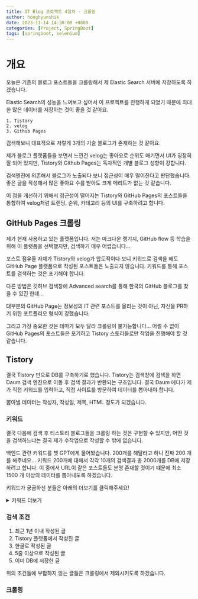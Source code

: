 ```yaml
---
title: IT Blog 프로젝트 4일차 - 크롤링
author: honghyunshik
date: 2023-11-14 14:30:00 +0800
categories: [Project, SpringBoot]
tags: [springboot, selenium]
---
```


# 개요

오늘은 기존의 블로그 포스트들을 크롤링해서 제 Elastic Search 서버에 저장하도록 하겠습니다.

Elastic Search의 성능을 느껴보고 싶어서 이 프로젝트를 진행하게 되었기 때문에 최대한 많은 데이터를
저장하는 것이 좋을 것 같아요. 

    1. Tistory
    2. velog
    3. Github Pages

검색해보니 대표적으로 저렇게 3개의 기술 블로그가 존재하는 것 같아요.

제가 블로그 플랫폼들을 보면서 느낀건 velog는 좋아요로 순위도 매기면서 UI가 굉장히
잘 되어 있지만, Tistory와 Github Pages는 독자적인 개별 블로그 성향이 강합니다.

검색엔진에 의존해서 블로그가 노출되다 보니 접근성이 매우 떨어진다고 판단했습니다. 좋은 글을
작성해서 많은 좋아요 수를 받아도 크게 메리트가 없는 것 같습니다. 

이 점을 개선하기 위해서 접근성이 떨어지는 Tistory와 GitHub Pages의 포스트들을 
통합하여 velog처럼 트렌딩, 순위, 카테고리 등의 UI를 구축하려고 합니다.

## GitHub Pages 크롤링

제가 현재 사용하고 있는 플랫폼입니다. 저는 마크다운 랭기지, GitHub flow 등 학습을 위해
이 플랫폼을 선택했지만, 검색하기 매우 어렵습니다... 

포스트 점유율 자체가 Tistory와 velog가 압도적이다 보니 키워드로 검색을 해도
GitHub Page 플랫폼으로 작성된 포스트들은 노출되지 않습니다. 키워드를 통해 포스트를
검색하는 것은 포기해야 합니다.

다른 방법은 깃허브 검색창에 Advanced search를 통해 한국의 GitHub 블로그를 찾을 수 있긴 한데...

대부분의 GitHub Page는 정보성의 IT 관련 포스트를 올리는 것이 아닌, 자신을 PR하기 위한
포트폴리오 형식이 강했습니다. 

그리고 가장 중요한 것은 테마가 모두 달라 크롤링이 불가능합니다... 어쩔 수 없이 GitHub Pages의
포스트들은 포기하고 Tistory 스토리들로만 작업을 진행해야 할 것 같습니다.

## Tistory

결국 Tistory 만으로 DB를 구축하기로 했습니다. Tistory는 검색창에 검색을 하면 Daum
검색 엔진으로 이동 후 검색 결과가 반환되는 구조입니다. 결국 Daum 에다가 제가 직접
키워드를 입력하고, 직접 사이트를 방문하여 데이터를 뽑아내야 합니다.

뽑아낼 데이터는  작성자, 작성일, 제목, HTML 정도가 되겠습니다.

### 키워드

결국 다음에 검색 후 티스토리 블로그들을 크롤링 하는 것은 구현할 수 있지만, 어떤 것을 검색하느냐는
결국 제가 수작업으로 작성할 수 밖에 없습니다.

백엔드 관련 키워드를 챗 GPT에게 물어봤습니다. 200개를 해달라고 하니 진짜 200 개를 해주네요...
키워드 200개에 대해서 각각 10개의 검색결과 총 2000개를 DB에 저장하려고 합니다. 이 중에서 URL이 같은
포스트들도 분명 존재할 것이기 떄문에 최소 1500 개 이상의 데이터를 뽑아내도록 하겠습니다.

키워드가 궁금하신 분들은 아래의 더보기를 클릭해주세요!
<details>
<summary>키워드 더보기</summary>

String[] javaSpringBootKeywords = {
"스프링 프레임워크",
"스프링 부트",
"자바",
"메이븐/그레이들",
"RESTful API",
"마이크로서비스",
"JPA (자바 영속성 API)",
"하이버네이트",
"JDBC (자바 데이터베이스 연결)",
"SQL",
"NoSQL",
"몽고DB",
"MySQL/PostgreSQL",
"JUnit",
"Mockito",
"TDD (테스트 주도 개발)",
"깃",
"GitHub/GitLab",
"도커",
"쿠버네티스",
"CI/CD (지속적 통합/지속적 배포)",
"젠킨스",
"스프링 MVC",
"스프링 시큐리티",
"OAuth 2.0",
"JWT (JSON 웹 토큰)",
"Swagger/OpenAPI",
"타임리프",
"HTML/CSS",
"자바스크립트",
"JSON",
"XML",
"SOAP",
"웹 서비스",
"REST",
"톰캣",
"제티",
"아파치 카프카",
"래빗MQ",
"JMS (자바 메시지 서비스)",
"웹소켓",
"반응형 프로그래밍",
"스프링 WebFlux",
"클라우드 서비스 (AWS, Azure, GCP)",
"스프링 클라우드",
"API 게이트웨이",
"부하 분산",
"유레카",
"히스트릭스",
"캐싱",
"레디스",
"EhCache",
"로깅 (SLF4J, Logback)",
"AOP (관점 지향 프로그래밍)",
"의존성 주입",
"IOC (제어의 역전)",
"디자인 패턴 (싱글톤, 팩토리, 전략 등)",
"SOLID 원칙",
"ORM (객체 관계 매핑)",
"ACID 속성",
"트랜잭션 관리",
"스프링 배치",
"스프링 데이터",
"엘라스틱서치",
"단위 테스트",
"통합 테스트",
"모킹 프레임워크",
"데브옵스",
"애자일 방법론",
"스크럼/칸반",
"멀티쓰레딩",
"동시성",
"자바 메모리 관리",
"가비지 컬렉션",
"JVM (자바 가상 머신)",
"JRE (자바 런타임 환경)",
"JDK (자바 개발 키트)",
"자바 8 특징 (람다, 스트림)",
"자바 제네릭",
"예외 처리",
"REST 템플릿",
"Feign 클라이언트",
"웹소켓",
"서버-전송 이벤트 (SSE)",
"메시지 브로커",
"API 디자인",
"자료 구조",
"알고리즘",
"리눅스/유닉스 명령어",
"셸 스크립팅",
"빌드 도구 (앤트, 메이븐)",
"메이븐 저장소",
"버전 관리 시스템",
"스프링 부트 액추에이터",
"모니터링 도구 (프로메테우스, 그라파나)",
"로깅과 추적 (Zipkin)",
"보안 관행",
"OWASP Top 10",
"깔끔한 코드",
"소프트웨어 아키텍처 패턴 (모놀리스, 마이크로서비스, 서버리스)",
"운영 체제",
"네트워크 프로토콜",
"TCP/IP",
"HTTP/HTTPS",
"SSL/TLS",
"DNS",
"DHCP",
"IP 라우팅",
"서브넷팅",
"로드 밸런서",
"방화벽",
"VPN",
"SSH",
"FTP",
"SFTP",
"웹 서버",
"프록시 서버",
"CORS",
"OAuth",
"가상 머신",
"컨테이너",
"시스템 디자인",
"고가용성",
"장애 내성",
"확장성",
"성능 튜닝",
"데이터 복제",
"데이터 분할",
"속도 제한",
"API 버전 관리",
"API 보안",
"큐잉 시스템",
"분산 시스템",
"합의 알고리즘",
"CAP 이론",
"이벤트 소싱",
"CQRS",
"서버리스 아키텍처",
"블록체인 기초",
"머신 러닝 기초",
"인공 지능 기초",
"IoT 기초",
"클라우드 컴퓨팅 개념",
"엣지 컴퓨팅",
"빅데이터 기술",
"하둡",
"스파크",
"그래프 데이터베이스",
"시계열 데이터베이스",
"전문 검색 엔진",
"자바에서의 머신 러닝",
"자연어 처리",
"컴퓨터 비전",
"데이터 마이닝",
"그래프 알고리즘",
"동적 프로그래밍",
"탐욕 알고리즘",
"분할 정복",
"백트래킹",
"정렬 알고리즘",
"검색 알고리즘",
"트리 순회",
"그래프 순회",
"해싱",
"스택과 큐",
"연결 리스트",
"배열",
"행렬",
"문자열 알고리즘",
"비트 조작",
"재귀",
"복잡도 분석",
"Big O 표기법",
"공간-시간 트레이드오프",
"메모이제이션",
"동적 데이터 구조",
"그래프 이론",
"조합론",
"확률 이론",
"프로그래밍에서의 통계",
"윤리 해킹 기초",
"사이버보안 기본",
"침투 테스트 기초",
"암호학 기초"
};
</details>

### 검색 조건

1. 최근 1년 이내 작성된 글
2. Tistory 플랫폼에서 작성된 글
3. 한글로 작성된 글
4. 5줄 이상으로 작성된 글
5. 이미 DB에 저장한 글

위의 조건들에 부합하지 않는 글들은 크롤링에서 제외시키도록 하겠습니다.

### 크롤링







